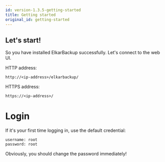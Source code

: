 ```yaml
---
id: version-1.3.5-getting-started
title: Getting started
original_id: getting-started
---
```


## Let's start!

So you have installed ElkarBackup successfully. Let's connect to the web UI.

HTTP address:

```
http://<ip-address>/elkarbackup/
```

HTTPS address:

```
https://<ip-address>/
```

# Login

If it's your first time logging in, use the default credential:

```
username: root
password: root
```

Obviously, you should change the password immediately!